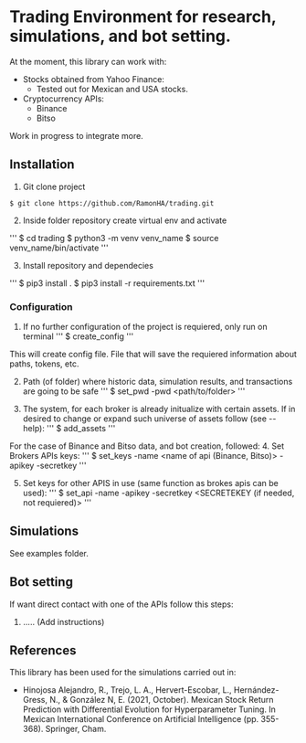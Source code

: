 # Trading Environment for research, simulations, and bot setting.

At the moment, this library can work with:
- Stocks obtained from Yahoo Finance:
  - Tested out for Mexican and USA stocks.
- Cryptocurrency APIs:
  - Binance
  - Bitso

Work in progress to integrate more.

## Installation

1. Git clone project
  
```
$ git clone https://github.com/RamonHA/trading.git
```

2. Inside folder repository create virtual env and activate

'''
$ cd trading
$ python3 -m venv venv_name
$ source venv_name/bin/activate
'''

3. Install repository and dependecies

'''
$ pip3 install .
$ pip3 install -r requirements.txt
'''

### Configuration
1. If no further configuration of the project is requiered, only run on terminal
'''
$ create_config
'''

This will create config file. File that will save the requiered information about paths, tokens, etc.

2. Path (of folder) where historic data, simulation results, and transactions are going to be safe
'''
$ set_pwd -pwd <path/to/folder> 
'''

3. The system, for each broker is already initualize with certain assets. If in desired to change or expand such universe of assets follow (see --help):
'''
$ add_assets
'''

For the case of Binance and Bitso data, and bot creation, followed:
4. Set Brokers APIs keys: 
'''
$ set_keys -name <name of api (Binance, Bitso)> -apikey <APIKEY> -secretkey <SECRETKEY>
'''

5. Set keys for other APIS in use (same function as brokes apis can be used):
'''
$ set_api -name <name of API> -apikey <APIKEY> -secretkey <SECRETEKEY (if needed, not requiered)> 
'''


## Simulations
See examples folder.

## Bot setting
If want direct contact with one of the APIs follow this steps:

1.  ..... (Add instructions)


## References
This library has been used for the simulations carried out in:
- Hinojosa Alejandro, R., Trejo, L. A., Hervert-Escobar, L., Hernández-Gress, N., & González N, E. (2021, October). Mexican Stock Return Prediction with Differential Evolution for Hyperparameter Tuning. In Mexican International Conference on Artificial Intelligence (pp. 355-368). Springer, Cham.